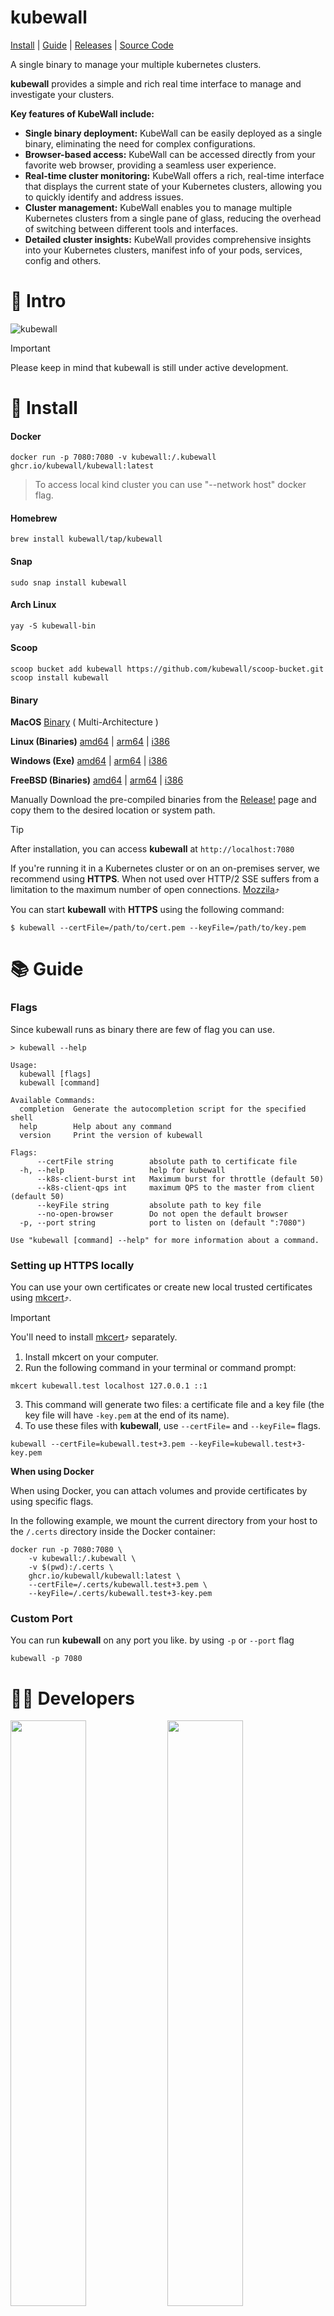 # kubewall

[Install](https://github.com/kubewall/kubewall?tab=readme-ov-file#battery-install)
| [Guide](https://github.com/kubewall/kubewall?tab=readme-ov-file#books-guide)
| [Releases](https://github.com/kubewall/kubewall/releases)
| [Source Code](https://github.com/kubewall/kubewall)

A single binary to manage your multiple kubernetes clusters.

**kubewall** provides a simple and rich real time interface to manage and investigate your clusters.


**Key features of KubeWall include:**

* **Single binary deployment:** KubeWall can be easily deployed as a single binary, eliminating the need for complex configurations.
* **Browser-based access:** KubeWall can be accessed directly from your favorite web browser, providing a seamless user experience.
* **Real-time cluster monitoring:** KubeWall offers a rich, real-time interface that displays the current state of your Kubernetes clusters, allowing you to quickly identify and address issues.
* **Cluster management:** KubeWall enables you to manage multiple Kubernetes clusters from a single pane of glass, reducing the overhead of switching between different tools and interfaces.
* **Detailed cluster insights:** KubeWall provides comprehensive insights into your Kubernetes clusters, manifest info of your pods, services, config and others.

# :movie_camera: Intro

![kubewall](/media/readme.png)

> [!Important]
> Please keep in mind that kubewall is still under active development.

# :battery: Install

#### Docker

```shell
docker run -p 7080:7080 -v kubewall:/.kubewall ghcr.io/kubewall/kubewall:latest
```

> To access local kind cluster you can use "--network host" docker flag.

#### Homebrew

```shell
brew install kubewall/tap/kubewall
```

#### Snap

```shell
sudo snap install kubewall
```

#### Arch Linux

```shell
yay -S kubewall-bin
```

#### Scoop

```shell
scoop bucket add kubewall https://github.com/kubewall/scoop-bucket.git
scoop install kubewall
```

#### Binary

**MacOS**
[Binary](https://github.com/kubewall/kubewall/releases/latest/download/kubewall_Darwin_all.tar.gz) ( Multi-Architecture )

**Linux (Binaries)**
[amd64](https://github.com/kubewall/kubewall/releases/latest/download/kubewall_Linux_x86_64.tar.gz) | [arm64](https://github.com/kubewall/kubewall/releases/latest/download/kubewall_Linux_arm64.tar.gz) | [i386](https://github.com/kubewall/kubewall/releases/latest/download/kubewall_Linux_i386.tar.gz)

**Windows (Exe)**
[amd64](https://github.com/kubewall/kubewall/releases/latest/download/kubewall_Windows_x86_64.zip) | [arm64](https://github.com/kubewall/kubewall/releases/latest/download/kubewall_Windows_arm64.zip) | [i386](https://github.com/kubewall/kubewall/releases/latest/download/kubewall_Windows_i386.zip)

**FreeBSD (Binaries)**
[amd64](https://github.com/kubewall/kubewall/releases/latest/download/kubewall_Freebsd_x86_64.tar.gz) | [arm64](https://github.com/kubewall/kubewall/releases/latest/download/kubewall_Freebsd_arm64.tar.gz) | [i386](https://github.com/kubewall/kubewall/releases/latest/download/kubewall_Freebsd_i386.tar.gz)

Manually
Download the pre-compiled binaries from the [Release!](https://github.com/kubewall/kubewall/releases) page and copy them to the desired location or system path.

> [!TIP] 
> After installation, you can access **kubewall** at `http://localhost:7080`
>
>  If you're running it in a Kubernetes cluster or on an on-premises server, we recommend using **HTTPS**.
>  When not used over HTTP/2 SSE suffers from a limitation to the maximum number of open connections. [Mozzila](https://developer.mozilla.org/en-US/docs/Web/API/EventSource)⤴
>
>  You can start **kubewall** with **HTTPS** using the following command:
>
> ```
> $ kubewall --certFile=/path/to/cert.pem --keyFile=/path/to/key.pem
> ```

# :books: Guide

### Flags

Since kubewall runs as binary there are few of flag you can use.

```shell
> kubewall --help

Usage:
  kubewall [flags]
  kubewall [command]

Available Commands:
  completion  Generate the autocompletion script for the specified shell
  help        Help about any command
  version     Print the version of kubewall

Flags:
      --certFile string        absolute path to certificate file
  -h, --help                   help for kubewall
      --k8s-client-burst int   Maximum burst for throttle (default 50)
      --k8s-client-qps int     maximum QPS to the master from client (default 50)
      --keyFile string         absolute path to key file
      --no-open-browser        Do not open the default browser
  -p, --port string            port to listen on (default ":7080")

Use "kubewall [command] --help" for more information about a command.
```

### Setting up HTTPS locally

You can use your own certificates or create new local trusted certificates using [mkcert](https://github.com/FiloSottile/mkcert)⤴.

> [!Important]
> You'll need to install [mkcert](https://github.com/FiloSottile/mkcert)⤴ separately.

1. Install mkcert on your computer.
2. Run the following command in your terminal or command prompt:

`mkcert kubewall.test localhost 127.0.0.1 ::1`

3. This command will generate two files: a certificate file and a key file (the key file will have `-key.pem` at the end of its name).
4. To use these files with **kubewall**, use `--certFile=` and `--keyFile=` flags.

```shell
kubewall --certFile=kubewall.test+3.pem --keyFile=kubewall.test+3-key.pem
```

**When using Docker**

When using Docker, you can attach volumes and provide certificates by using specific flags. 

In the following example, we mount the current directory from your host to the `/.certs` directory inside the Docker container:

```shell
docker run -p 7080:7080 \
    -v kubewall:/.kubewall \
    -v $(pwd):/.certs \
    ghcr.io/kubewall/kubewall:latest \
    --certFile=/.certs/kubewall.test+3.pem \
    --keyFile=/.certs/kubewall.test+3-key.pem
```

### Custom Port

You can run **kubewall** on any port you like. by using `-p` or `--port` flag

```shell
kubewall -p 7080
```

# :man_technologist: Developers


<p float="left">
   <picture width="49%">
      <source media="(prefers-color-scheme: dark)" srcset="./media/Abhimanyu-Dark.png" width="49%">
      <source media="(prefers-color-scheme: light)" srcset="./media/Abhimanyu-Light.png" width="49%">
      <img src="./media/Abhimanyu-Light.png" width="49%">
   </picture>
   <picture width="49%">
      <source media="(prefers-color-scheme: dark)" srcset="./media/Kshitij-Dark.png" width="49%">
      <source media="(prefers-color-scheme: light)" srcset="./media/Kshitij-Light.png" width="49%">
      <img src="./media/Abhimanyu-Light.png" width="49%">
   </picture>
   <a target="_blank" href="https://github.com/abhimanyu003">
      <picture width="49%">
         <source media="(prefers-color-scheme: dark)" srcset="./media/Github-Dark.png" width="49%">
         <source media="(prefers-color-scheme: light)" srcset="./media/Github-Light.png" width="49%">
         <img src="./media/Github-Light.png" width="49%">
      </picture>
   </a>
   <a target="_blank" href="https://github.com/kshitijmehta">
      <picture width="49%">
         <source media="(prefers-color-scheme: dark)" srcset="./media/Github-Dark.png" width="49%">
         <source media="(prefers-color-scheme: light)" srcset="./media/Github-Light.png" width="49%">
         <img src="./media/Github-Light.png" width="49%">
      </picture>
   </a>
   <a target="_blank" href="https://x.com/abhimanyu003">
      <picture width="49%">
         <source media="(prefers-color-scheme: dark)" srcset="./media/Twitter-Dark.png" width="49%">
         <source media="(prefers-color-scheme: light)" srcset="./media/Twitter-Light.png" width="49%">
         <img src="./media/Twitter-Light.png" width="49%">
      </picture>
   </a>
   <a target="_blank" href="https://x.com/kshitijjazz">
      <picture width="49%">
         <source media="(prefers-color-scheme: dark)" srcset="./media/Twitter-Dark.png" width="49%">
         <source media="(prefers-color-scheme: light)" srcset="./media/Twitter-Light.png" width="49%">
         <img src="./media/Twitter-Light.png" width="49%">
      </picture>
   </a>
   <a target="_blank" href="https://www.linkedin.com/in/abhimanyu003/">
      <picture width="49%">
         <source media="(prefers-color-scheme: dark)" srcset="./media/LinkedIn-Dark.png" width="49%">
         <source media="(prefers-color-scheme: light)" srcset="./media/LinkedIn-Light.png" width="49%">
         <img src="./media/LinkedIn-Light.png" width="49%">
      </picture>
   </a>
   <a target="_blank" href="https://www.linkedin.com/in/kshitijkmehta/">
      <picture width="49%">
         <source media="(prefers-color-scheme: dark)" srcset="./media/LinkedIn-Dark.png" width="49%">
         <source media="(prefers-color-scheme: light)" srcset="./media/LinkedIn-Light.png" width="49%">
         <img src="./media/LinkedIn-Light.png" width="49%">
      </picture>
   </a>
</p>

# Contribution

This project welcomes your PR and issues. For example, refactoring, adding features, correcting English, etc.

If you need any help, you can contact us from the above Developers sections.

Thanks to all the people who already contributed and using the project.


# License

kubewall is licensed under [Apache License, Version 2.0](./LICENSE)
